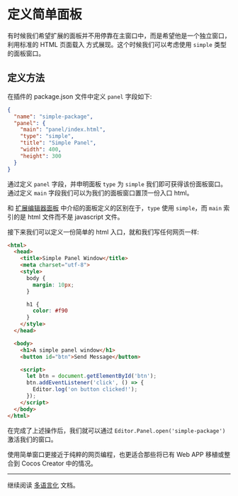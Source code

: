 # 定义简单面板

有时候我们希望扩展的面板并不用停靠在主窗口中，而是希望他是一个独立窗口，利用标准的 HTML 页面载入
方式展现。这个时候我们可以考虑使用 `simple` 类型的面板窗口。

## 定义方法

在插件的 package.json 文件中定义 `panel` 字段如下:

```json
{
  "name": "simple-package",
  "panel": {
    "main": "panel/index.html",
    "type": "simple",
    "title": "Simple Panel",
    "width": 400,
    "height": 300
  }
}
```

通过定义 `panel` 字段，并申明面板 `type` 为 `simple` 我们即可获得该份面板窗口。通过定义 `main`
字段我们可以为我们的面板窗口置顶一份入口 html。

和 [扩展编辑器面板](extends-panel.md) 中介绍的面板定义的区别在于，`type` 使用 `simple`，而 `main`
索引的是 html 文件而不是 javascript 文件。

接下来我们可以定义一份简单的 html 入口，就和我们写任何网页一样:

```html
<html>
  <head>
    <title>Simple Panel Window</title>
    <meta charset="utf-8">
    <style>
      body {
        margin: 10px;
      }

      h1 {
        color: #f90
      }
    </style>
  </head>

  <body>
    <h1>A simple panel window</h1>
    <button id="btn">Send Message</button>

    <script>
      let btn = document.getElementById('btn');
      btn.addEventListener('click', () => {
        Editor.log('on button clicked!');
      });
    </script>
  </body>
</html>
```

在完成了上述操作后，我们就可以通过 `Editor.Panel.open('simple-package')` 激活我们的窗口。

使用简单窗口更接近于纯粹的网页编程，也更适合那些将已有 Web APP 移植或整合到 Cocos Creator 中的情况。

---

继续阅读 [多语言化](i18n.md) 文档。